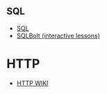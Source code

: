 ## SQL

- [SQL](https://en.wikipedia.org/wiki/SQL)
- [SQLBolt (interactive lessons)](http://sqlbolt.com/)

# HTTP

- [HTTP WIKI](https://en.wikipedia.org/wiki/Hypertext_Transfer_Protocol)